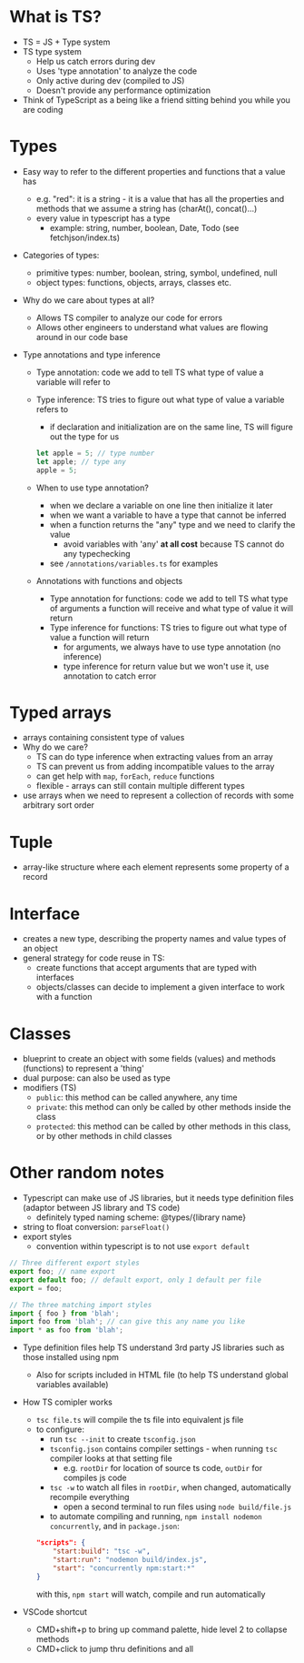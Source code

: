# What is TS?
* TS = JS + Type system
* TS type system
    * Help us catch errors during dev
    * Uses 'type annotation' to analyze the code
    * Only active during dev (compiled to JS)
    * Doesn't provide any performance optimization
 * Think of TypeScript as a being like a friend sitting behind you while you are coding


# Types
* Easy way to refer to the different properties and functions that a value has
    * e.g. "red": it is a string - it is a value that has all the properties and methods that we assume a string has (charAt(), concat()...)
    * every value in typescript has a type
        * example: string, number, boolean, Date, Todo (see fetchjson/index.ts)
* Categories of types:
    * primitive types: number, boolean, string, symbol, undefined, null
    * object types: functions, objects, arrays, classes etc.
* Why do we care about types at all?
    * Allows TS compiler to analyze our code for errors
    * Allows other engineers to understand what values are flowing around in our code base

* Type annotations and type inference
    * Type annotation: code we add to tell TS what type of value a variable will refer to
    * Type inference: TS tries to figure out what type of value a variable refers to
        * if declaration and initialization are on the same line, TS will figure out the type for us
        ```javascript
        let apple = 5; // type number
        let apple; // type any
        apple = 5;
        ```
    * When to use type annotation?
        * when we declare a variable on one line then initialize it later
        * when we want a variable to have a type that cannot be inferred
        * when a function returns the "any" type and we need to clarify the value
            * avoid variables with 'any' **at all cost** because TS cannot do any typechecking
        * see `/annotations/variables.ts` for examples

    * Annotations with functions and objects
        * Type annotation for functions: code we add to tell TS what type of arguments a function will receive and what type of value it will return
        * Type inference for functions: TS tries to figure out what type of value a function will return
            * for arguments, we always have to use type annotation (no inference)
            * type inference for return value but we won't use it, use annotation to catch error


# Typed arrays
* arrays containing consistent type of values
* Why do we care?
    * TS can do type inference when extracting values from an array
    * TS can prevent us from adding incompatible values to the array
    * can get help with `map`, `forEach`, `reduce` functions
    * flexible - arrays can still contain multiple different types
* use arrays when we need to represent a collection of records with some arbitrary sort order

# Tuple
* array-like structure where each element represents some property of a record

# Interface
* creates a new type, describing the property names and value types of an object
* general strategy for code reuse in TS:
    * create functions that accept arguments that are typed with interfaces
    * objects/classes can decide to implement a given interface to work with a function

# Classes
* blueprint to create an object with some fields (values) and methods (functions) to represent a 'thing'
* dual purpose: can also be used as type
* modifiers (TS)
    * `public`: this method can be called anywhere, any time
    * `private`: this method can only be called by other methods inside the class
    * `protected`: this method can be called by other methods in this class, or by other methods in child classes

# Other random notes
* Typescript can make use of JS libraries, but it needs type definition files (adaptor between JS library and TS code)
    * definitely typed naming scheme: @types/{library name}
* string to float conversion: `parseFloat()`
* export styles
    * convention within typescript is to not use `export default`
```javascript
// Three different export styles
export foo; // name export
export default foo; // default export, only 1 default per file
export = foo;

// The three matching import styles
import { foo } from 'blah';
import foo from 'blah'; // can give this any name you like
import * as foo from 'blah';
```
* Type definition files help TS understand 3rd party JS libraries such as those installed using npm
    * Also for scripts included in HTML file (to help TS understand global variables available)

* How TS comipler works
    * `tsc file.ts` will compile the ts file into equivalent js file
    * to configure:
        * run `tsc --init` to create `tsconfig.json`
        * `tsconfig.json` contains compiler settings - when running `tsc` compiler looks at that setting file
            * e.g. `rootDir` for location of source ts code, `outDir` for compiles js code
        * `tsc -w` to watch all files in `rootDir`, when changed, automatically recompile everything
            * open a second terminal to run files using `node build/file.js`
        * to automate compiling and running, `npm install nodemon concurrently`, and in `package.json`:
        ```json
        "scripts": {
            "start:build": "tsc -w",
            "start:run": "nodemon build/index.js",
            "start": "concurrently npm:start:*"
        }
        ```
        with this, `npm start` will watch, compile and run automatically
* VSCode shortcut
    * CMD+shift+p to bring up command palette, hide level 2 to collapse methods
    * CMD+click to jump thru definitions and all